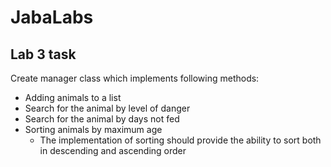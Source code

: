 # JabaLabs
## Lab 3 task
Create manager class which implements following methods:
- Adding animals to a list
- Search for the animal by level of danger
- Search for the animal by days not fed
- Sorting animals by maximum age
  - The implementation of sorting should provide the ability to sort both in descending and ascending order
